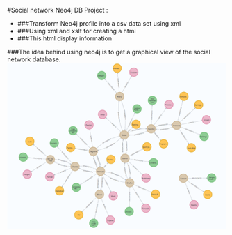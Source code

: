 #Social network Neo4j DB Project :
* ###Transform Neo4j profile into a csv data set using xml 
* ###Using xml and xslt for creating a html
* ###This html display information



###The idea behind using neo4j is to get a graphical view of the social network database.
![](DB_Noeud_Reseau.png)

